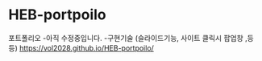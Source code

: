 # HEB-portpoilo

포트폴리오
-아직 수정중입니다.
-구현기술 (슬라이드기능, 사이트 클릭시 팝업창 ,등등)
https://vol2028.github.io/HEB-portpoilo/
